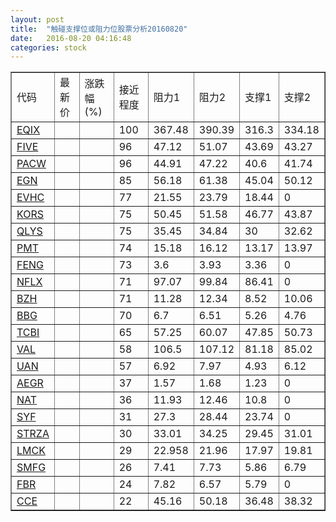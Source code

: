 ```yaml
---
layout: post
title:  "触碰支撑位或阻力位股票分析20160820"
date:   2016-08-20 04:16:48
categories: stock
---
```

<script type="text/javascript">
var stockList = []
stockList.push('gb_eqix');
stockList.push('gb_five');
stockList.push('gb_pacw');
stockList.push('gb_egn');
stockList.push('gb_evhc');
stockList.push('gb_kors');
stockList.push('gb_qlys');
stockList.push('gb_pmt');
stockList.push('gb_feng');
stockList.push('gb_nflx');
stockList.push('gb_bzh');
stockList.push('gb_bbg');
stockList.push('gb_tcbi');
stockList.push('gb_val');
stockList.push('gb_uan');
stockList.push('gb_aegr');
stockList.push('gb_nat');
stockList.push('gb_syf');
stockList.push('gb_strza');
stockList.push('gb_lmck');
stockList.push('gb_smfg');
stockList.push('gb_fbr');
stockList.push('gb_cce');
</script>
<table border="1">
 <tr>
 <td>代码</td>
 <td>最新价</td>
 <td>涨跌幅(%)</td>
 <td>接近程度</td>
 <td>阻力1</td>
 <td>阻力2</td>
 <td>支撑1</td>
 <td>支撑2</td>
</tr>
  <tr id="eqix" class="red">
  <td><a href="http://stock.finance.sina.com.cn/usstock/quotes/EQIX.html" target="_blank">EQIX</a></td><td></td><td></td><td>100</td><td>367.48</td><td>390.39</td><td>316.3</td><td>334.18</td></tr>
  <tr id="five" class="red">
  <td><a href="http://stock.finance.sina.com.cn/usstock/quotes/FIVE.html" target="_blank">FIVE</a></td><td></td><td></td><td>96</td><td>47.12</td><td>51.07</td><td>43.69</td><td>43.27</td></tr>
  <tr id="pacw" class="green">
  <td><a href="http://stock.finance.sina.com.cn/usstock/quotes/PACW.html" target="_blank">PACW</a></td><td></td><td></td><td>96</td><td>44.91</td><td>47.22</td><td>40.6</td><td>41.74</td></tr>
  <tr id="egn" class="red">
  <td><a href="http://stock.finance.sina.com.cn/usstock/quotes/EGN.html" target="_blank">EGN</a></td><td></td><td></td><td>85</td><td>56.18</td><td>61.38</td><td>45.04</td><td>50.12</td></tr>
  <tr id="evhc" class="red">
  <td><a href="http://stock.finance.sina.com.cn/usstock/quotes/EVHC.html" target="_blank">EVHC</a></td><td></td><td></td><td>77</td><td>21.55</td><td>23.79</td><td>18.44</td><td>0</td></tr>
  <tr id="kors" class="red">
  <td><a href="http://stock.finance.sina.com.cn/usstock/quotes/KORS.html" target="_blank">KORS</a></td><td></td><td></td><td>75</td><td>50.45</td><td>51.58</td><td>46.77</td><td>43.87</td></tr>
  <tr id="qlys" class="red">
  <td><a href="http://stock.finance.sina.com.cn/usstock/quotes/QLYS.html" target="_blank">QLYS</a></td><td></td><td></td><td>75</td><td>35.45</td><td>34.84</td><td>30</td><td>32.62</td></tr>
  <tr id="pmt" class="red">
  <td><a href="http://stock.finance.sina.com.cn/usstock/quotes/PMT.html" target="_blank">PMT</a></td><td></td><td></td><td>74</td><td>15.18</td><td>16.12</td><td>13.17</td><td>13.97</td></tr>
  <tr id="feng" class="red">
  <td><a href="http://stock.finance.sina.com.cn/usstock/quotes/FENG.html" target="_blank">FENG</a></td><td></td><td></td><td>73</td><td>3.6</td><td>3.93</td><td>3.36</td><td>0</td></tr>
  <tr id="nflx" class="red">
  <td><a href="http://stock.finance.sina.com.cn/usstock/quotes/NFLX.html" target="_blank">NFLX</a></td><td></td><td></td><td>71</td><td>97.07</td><td>99.84</td><td>86.41</td><td>0</td></tr>
  <tr id="bzh" class="green">
  <td><a href="http://stock.finance.sina.com.cn/usstock/quotes/BZH.html" target="_blank">BZH</a></td><td></td><td></td><td>71</td><td>11.28</td><td>12.34</td><td>8.52</td><td>10.06</td></tr>
  <tr id="bbg" class="red">
  <td><a href="http://stock.finance.sina.com.cn/usstock/quotes/BBG.html" target="_blank">BBG</a></td><td></td><td></td><td>70</td><td>6.7</td><td>6.51</td><td>5.26</td><td>4.76</td></tr>
  <tr id="tcbi" class="green">
  <td><a href="http://stock.finance.sina.com.cn/usstock/quotes/TCBI.html" target="_blank">TCBI</a></td><td></td><td></td><td>65</td><td>57.25</td><td>60.07</td><td>47.85</td><td>50.73</td></tr>
  <tr id="val" class="red">
  <td><a href="http://stock.finance.sina.com.cn/usstock/quotes/VAL.html" target="_blank">VAL</a></td><td></td><td></td><td>58</td><td>106.5</td><td>107.12</td><td>81.18</td><td>85.02</td></tr>
  <tr id="uan" class="red">
  <td><a href="http://stock.finance.sina.com.cn/usstock/quotes/UAN.html" target="_blank">UAN</a></td><td></td><td></td><td>57</td><td>6.92</td><td>7.97</td><td>4.93</td><td>6.12</td></tr>
  <tr id="aegr" class="red">
  <td><a href="http://stock.finance.sina.com.cn/usstock/quotes/AEGR.html" target="_blank">AEGR</a></td><td></td><td></td><td>37</td><td>1.57</td><td>1.68</td><td>1.23</td><td>0</td></tr>
  <tr id="nat" class="green">
  <td><a href="http://stock.finance.sina.com.cn/usstock/quotes/NAT.html" target="_blank">NAT</a></td><td></td><td></td><td>36</td><td>11.93</td><td>12.46</td><td>10.8</td><td>0</td></tr>
  <tr id="syf" class="green">
  <td><a href="http://stock.finance.sina.com.cn/usstock/quotes/SYF.html" target="_blank">SYF</a></td><td></td><td></td><td>31</td><td>27.3</td><td>28.44</td><td>23.74</td><td>0</td></tr>
  <tr id="strza" class="green">
  <td><a href="http://stock.finance.sina.com.cn/usstock/quotes/STRZA.html" target="_blank">STRZA</a></td><td></td><td></td><td>30</td><td>33.01</td><td>34.25</td><td>29.45</td><td>31.01</td></tr>
  <tr id="lmck" class="red">
  <td><a href="http://stock.finance.sina.com.cn/usstock/quotes/LMCK.html" target="_blank">LMCK</a></td><td></td><td></td><td>29</td><td>22.958</td><td>21.96</td><td>17.97</td><td>19.81</td></tr>
  <tr id="smfg" class="green">
  <td><a href="http://stock.finance.sina.com.cn/usstock/quotes/SMFG.html" target="_blank">SMFG</a></td><td></td><td></td><td>26</td><td>7.41</td><td>7.73</td><td>5.86</td><td>6.79</td></tr>
  <tr id="fbr" class="red">
  <td><a href="http://stock.finance.sina.com.cn/usstock/quotes/FBR.html" target="_blank">FBR</a></td><td></td><td></td><td>24</td><td>7.82</td><td>6.57</td><td>5.79</td><td>0</td></tr>
  <tr id="cce" class="green">
  <td><a href="http://stock.finance.sina.com.cn/usstock/quotes/CCE.html" target="_blank">CCE</a></td><td></td><td></td><td>22</td><td>45.16</td><td>50.18</td><td>36.48</td><td>38.32</td></tr>
</table>
